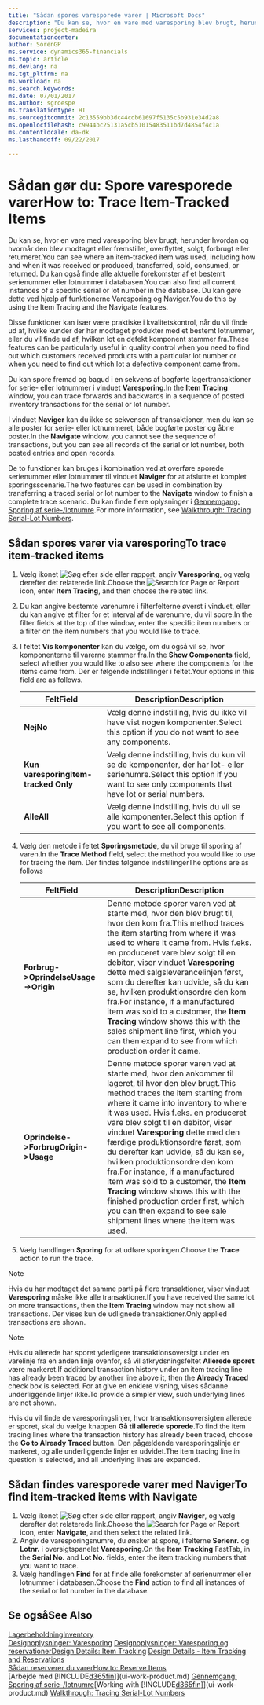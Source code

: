 ```yaml
---
title: "Sådan spores varesporede varer | Microsoft Docs"
description: "Du kan se, hvor en vare med varesporing blev brugt, herunder hvordan og hvornår den blev modtaget eller fremstillet, overflyttet, solgt, forbrugt eller returneret. Du kan også finde alle aktuelle forekomster af et bestemt serienummer eller lotnummer i databasen. Du kan gøre dette ved hjælp af funktionerne Varesporing og Naviger."
services: project-madeira
documentationcenter: 
author: SorenGP
ms.service: dynamics365-financials
ms.topic: article
ms.devlang: na
ms.tgt_pltfrm: na
ms.workload: na
ms.search.keywords: 
ms.date: 07/01/2017
ms.author: sgroespe
ms.translationtype: HT
ms.sourcegitcommit: 2c13559bb3dc44cdb61697f5135c5b931e34d2a8
ms.openlocfilehash: c9944bc25131a5cb51015483511bd7d4854f4c1a
ms.contentlocale: da-dk
ms.lasthandoff: 09/22/2017

---
```

# <a name="how-to-trace-item-tracked-items"></a><span data-ttu-id="8e63e-105">Sådan gør du: Spore varesporede varer</span><span class="sxs-lookup"><span data-stu-id="8e63e-105">How to: Trace Item-Tracked Items</span></span>
<span data-ttu-id="8e63e-106">Du kan se, hvor en vare med varesporing blev brugt, herunder hvordan og hvornår den blev modtaget eller fremstillet, overflyttet, solgt, forbrugt eller returneret.</span><span class="sxs-lookup"><span data-stu-id="8e63e-106">You can see where an item-tracked item was used, including how and when it was received or produced, transferred, sold, consumed, or returned.</span></span> <span data-ttu-id="8e63e-107">Du kan også finde alle aktuelle forekomster af et bestemt serienummer eller lotnummer i databasen.</span><span class="sxs-lookup"><span data-stu-id="8e63e-107">You can also find all current instances of a specific serial or lot number in the database.</span></span> <span data-ttu-id="8e63e-108">Du kan gøre dette ved hjælp af funktionerne Varesporing og Naviger.</span><span class="sxs-lookup"><span data-stu-id="8e63e-108">You do this by using the Item Tracing and the Navigate features.</span></span>  

 <span data-ttu-id="8e63e-109">Disse funktioner kan især være praktiske i kvalitetskontrol, når du vil finde ud af, hvilke kunder der har modtaget produkter med et bestemt lotnummer, eller du vil finde ud af, hvilken lot en defekt komponent stammer fra.</span><span class="sxs-lookup"><span data-stu-id="8e63e-109">These features can be particularly useful in quality control when you need to find out which customers received products with a particular lot number or when you need to find out which lot a defective component came from.</span></span>  

 <span data-ttu-id="8e63e-110">Du kan spore fremad og bagud i en sekvens af bogførte lagertransaktioner for serie- eller lotnummer i vinduet **Varesporing**.</span><span class="sxs-lookup"><span data-stu-id="8e63e-110">In the **Item Tracing** window, you can trace forwards and backwards in a sequence of posted inventory transactions for the serial or lot number.</span></span>  

 <span data-ttu-id="8e63e-111">I vinduet **Naviger** kan du ikke se sekvensen af transaktioner, men du kan se alle poster for serie- eller lotnummeret, både bogførte poster og åbne poster.</span><span class="sxs-lookup"><span data-stu-id="8e63e-111">In the **Navigate** window, you cannot see the sequence of transactions, but you can see all records of the serial or lot number, both posted entries and open records.</span></span>  

 <span data-ttu-id="8e63e-112">De to funktioner kan bruges i kombination ved at overføre sporede serienummer eller lotnummer til vinduet **Naviger** for at afslutte et komplet sporingsscenarie.</span><span class="sxs-lookup"><span data-stu-id="8e63e-112">The two features can be used in combination by transferring a traced serial or lot number to the **Navigate** window to finish a complete trace scenario.</span></span> <span data-ttu-id="8e63e-113">Du kan finde flere oplysninger i [Gennemgang: Sporing af serie-/lotnumre](walkthrough-tracing-serial-lot-numbers.md).</span><span class="sxs-lookup"><span data-stu-id="8e63e-113">For more information, see [Walkthrough: Tracing Serial-Lot Numbers](walkthrough-tracing-serial-lot-numbers.md).</span></span>  

## <a name="to-trace-item-tracked-items"></a><span data-ttu-id="8e63e-114">Sådan spores varer via varesporing</span><span class="sxs-lookup"><span data-stu-id="8e63e-114">To trace item-tracked items</span></span>  

1.  <span data-ttu-id="8e63e-115">Vælg ikonet ![Søg efter side eller rapport](media/ui-search/search_small.png "Ikonet Søg efter side eller rapport"), angiv **Varesporing**, og vælg derefter det relaterede link.</span><span class="sxs-lookup"><span data-stu-id="8e63e-115">Choose the ![Search for Page or Report](media/ui-search/search_small.png "Search for Page or Report icon") icon, enter **Item Tracing**, and then choose the related link.</span></span>  
2.  <span data-ttu-id="8e63e-116">Du kan angive bestemte varenumre i filterfelterne øverst i vinduet, eller du kan angive et filter for et interval af de varenumre, du vil spore.</span><span class="sxs-lookup"><span data-stu-id="8e63e-116">In the filter fields at the top of the window, enter the specific item numbers or a filter on the item numbers that you would like to trace.</span></span>  
3.  <span data-ttu-id="8e63e-117">I feltet **Vis komponenter** kan du vælge, om du også vil se, hvor komponenterne til varerne stammer fra.</span><span class="sxs-lookup"><span data-stu-id="8e63e-117">In the **Show Components** field, select whether you would like to also see where the components for the items came from.</span></span> <span data-ttu-id="8e63e-118">Der er følgende indstillinger i feltet.</span><span class="sxs-lookup"><span data-stu-id="8e63e-118">Your options in this field are as follows.</span></span>  

    |<span data-ttu-id="8e63e-119">Felt</span><span class="sxs-lookup"><span data-stu-id="8e63e-119">Field</span></span>|<span data-ttu-id="8e63e-120">Description</span><span class="sxs-lookup"><span data-stu-id="8e63e-120">Description</span></span>|  
    |----------------------------------|---------------------------------------|  
    |<span data-ttu-id="8e63e-121">**Nej**</span><span class="sxs-lookup"><span data-stu-id="8e63e-121">**No**</span></span>|<span data-ttu-id="8e63e-122">Vælg denne indstilling, hvis du ikke vil have vist nogen komponenter.</span><span class="sxs-lookup"><span data-stu-id="8e63e-122">Select this option if you do not want to see any components.</span></span>|  
    |<span data-ttu-id="8e63e-123">**Kun varesporing**</span><span class="sxs-lookup"><span data-stu-id="8e63e-123">**Item-tracked Only**</span></span>|<span data-ttu-id="8e63e-124">Vælg denne indstilling, hvis du kun vil se de komponenter, der har lot- eller serienumre.</span><span class="sxs-lookup"><span data-stu-id="8e63e-124">Select this option if you want to see only components that have lot or serial numbers.</span></span>|  
    |<span data-ttu-id="8e63e-125">**Alle**</span><span class="sxs-lookup"><span data-stu-id="8e63e-125">**All**</span></span>|<span data-ttu-id="8e63e-126">Vælg denne indstilling, hvis du vil se alle komponenter.</span><span class="sxs-lookup"><span data-stu-id="8e63e-126">Select this option if you want to see all components.</span></span>|  

4.  <span data-ttu-id="8e63e-127">Vælg den metode i feltet **Sporingsmetode**, du vil bruge til sporing af varen.</span><span class="sxs-lookup"><span data-stu-id="8e63e-127">In the **Trace Method** field, select the method you would like to use for tracing the item.</span></span> <span data-ttu-id="8e63e-128">Der findes følgende indstillinger</span><span class="sxs-lookup"><span data-stu-id="8e63e-128">The options are as follows</span></span>  

    |<span data-ttu-id="8e63e-129">Felt</span><span class="sxs-lookup"><span data-stu-id="8e63e-129">Field</span></span>|<span data-ttu-id="8e63e-130">Description</span><span class="sxs-lookup"><span data-stu-id="8e63e-130">Description</span></span>|  
    |----------------------------------|---------------------------------------|  
    |<span data-ttu-id="8e63e-131">**Forbrug->Oprindelse**</span><span class="sxs-lookup"><span data-stu-id="8e63e-131">**Usage->Origin**</span></span>|<span data-ttu-id="8e63e-132">Denne metode sporer varen ved at starte med, hvor den blev brugt til, hvor den kom fra.</span><span class="sxs-lookup"><span data-stu-id="8e63e-132">This method traces the item starting from where it was used to where it came from.</span></span> <span data-ttu-id="8e63e-133">Hvis f.eks. en produceret vare blev solgt til en debitor, viser vinduet **Varesporing** dette med salgsleverancelinjen først, som du derefter kan udvide, så du kan se, hvilken produktionsordre den kom fra.</span><span class="sxs-lookup"><span data-stu-id="8e63e-133">For instance, if a manufactured item was sold to a customer, the **Item Tracing** window shows this with the sales shipment line first, which you can then expand to see from which production order it came.</span></span>|  
    |<span data-ttu-id="8e63e-134">**Oprindelse->Forbrug**</span><span class="sxs-lookup"><span data-stu-id="8e63e-134">**Origin->Usage**</span></span>|<span data-ttu-id="8e63e-135">Denne metode sporer varen ved at starte med, hvor den ankommer til lageret, til hvor den blev brugt.</span><span class="sxs-lookup"><span data-stu-id="8e63e-135">This method traces the item starting from where it came into inventory to where it was used.</span></span> <span data-ttu-id="8e63e-136">Hvis f.eks. en produceret vare blev solgt til en debitor, viser vinduet **Varesporing** dette med den færdige produktionsordre først, som du derefter kan udvide, så du kan se, hvilken produktionsordre den kom fra.</span><span class="sxs-lookup"><span data-stu-id="8e63e-136">For instance, if a manufactured item was sold to a customer, the **Item Tracing** window shows this with the finished production order first, which you can then expand to see sale shipment lines where the item was used.</span></span>|  

5.  <span data-ttu-id="8e63e-137">Vælg handlingen **Sporing** for at udføre sporingen.</span><span class="sxs-lookup"><span data-stu-id="8e63e-137">Choose the **Trace** action to run the trace.</span></span>  

> [!NOTE]  
>  <span data-ttu-id="8e63e-138">Hvis du har modtaget det samme parti på flere transaktioner, viser vinduet **Varesporing** måske ikke alle transaktioner.</span><span class="sxs-lookup"><span data-stu-id="8e63e-138">If you have received the same lot on more transactions, then the **Item Tracing** window may not show all transactions.</span></span> <span data-ttu-id="8e63e-139">Der vises kun de udlignede transaktioner.</span><span class="sxs-lookup"><span data-stu-id="8e63e-139">Only applied transactions are shown.</span></span>  

> [!NOTE]  
>  <span data-ttu-id="8e63e-140">Hvis du allerede har sporet yderligere transaktionsoversigt under en varelinje fra en anden linje ovenfor, så vil afkrydsningsfeltet **Allerede sporet** være markeret.</span><span class="sxs-lookup"><span data-stu-id="8e63e-140">If additional transaction history under an item tracing line has already been traced by another line above it, then the **Already Traced** check box is selected.</span></span> <span data-ttu-id="8e63e-141">For at give en enklere visning, vises sådanne underliggende linjer ikke.</span><span class="sxs-lookup"><span data-stu-id="8e63e-141">To provide a simpler view, such underlying lines are not shown.</span></span>  
>   
>  <span data-ttu-id="8e63e-142">Hvis du vil finde de varesporingslinjer, hvor transaktionsoversigten allerede er sporet, skal du vælge knappen **Gå til allerede sporede**.</span><span class="sxs-lookup"><span data-stu-id="8e63e-142">To find the item tracing lines where the transaction history has already been traced, choose the **Go to Already Traced** button.</span></span> <span data-ttu-id="8e63e-143">Den pågældende varesporingslinje er markeret, og alle underliggende linjer er udvidet.</span><span class="sxs-lookup"><span data-stu-id="8e63e-143">The item tracing line in question is selected, and all underlying lines are expanded.</span></span>  

## <a name="to-find-item-tracked-items-with-navigate"></a><span data-ttu-id="8e63e-144">Sådan findes varesporede varer med Naviger</span><span class="sxs-lookup"><span data-stu-id="8e63e-144">To find item-tracked items with Navigate</span></span>  

1.  <span data-ttu-id="8e63e-145">Vælg ikonet ![Søg efter side eller rapport](media/ui-search/search_small.png "Ikonet Søg efter side eller rapport"), angiv **Naviger**, og vælg derefter det relaterede link.</span><span class="sxs-lookup"><span data-stu-id="8e63e-145">Choose the ![Search for Page or Report](media/ui-search/search_small.png "Search for Page or Report icon") icon, enter **Navigate**, and then select the related link.</span></span>  
2.  <span data-ttu-id="8e63e-146">Angiv de varesporingsnumre, du ønsker at spore, i felterne **Serienr.** og **Lotnr.** i oversigtspanelet **Varesporing**.</span><span class="sxs-lookup"><span data-stu-id="8e63e-146">On the **Item Tracking** FastTab, in the **Serial No.** and **Lot No.** fields, enter the item tracking numbers that you want to trace.</span></span>  
3.  <span data-ttu-id="8e63e-147">Vælg handlingen **Find** for at finde alle forekomster af serienummer eller lotnummer i databasen.</span><span class="sxs-lookup"><span data-stu-id="8e63e-147">Choose the **Find** action to find all instances of the serial or lot number in the database.</span></span>  

## <a name="see-also"></a><span data-ttu-id="8e63e-148">Se også</span><span class="sxs-lookup"><span data-stu-id="8e63e-148">See Also</span></span>  
[<span data-ttu-id="8e63e-149">Lagerbeholdning</span><span class="sxs-lookup"><span data-stu-id="8e63e-149">Inventory</span></span>](inventory-manage-inventory.md)  
<span data-ttu-id="8e63e-150">[Designoplysninger: Varesporing](design-details-item-tracking.md)
[Designoplysninger: Varesporing og reservationer](design-details-item-tracking-and-reservations.md)</span><span class="sxs-lookup"><span data-stu-id="8e63e-150">[Design Details: Item Tracking](design-details-item-tracking.md)
[Design Details - Item Tracking and Reservations](design-details-item-tracking-and-reservations.md)</span></span>  
[<span data-ttu-id="8e63e-151">Sådan reserverer du varer</span><span class="sxs-lookup"><span data-stu-id="8e63e-151">How to: Reserve Items</span></span>](inventory-how-to-reserve-items.md)  
<span data-ttu-id="8e63e-152">[Arbejde med [!INCLUDE[d365fin](includes/d365fin_md.md)]](ui-work-product.md)
[Gennemgang: Sporing af serie-/lotnumre](walkthrough-tracing-serial-lot-numbers.md)</span><span class="sxs-lookup"><span data-stu-id="8e63e-152">[Working with [!INCLUDE[d365fin](includes/d365fin_md.md)]](ui-work-product.md)
[Walkthrough: Tracing Serial-Lot Numbers](walkthrough-tracing-serial-lot-numbers.md)</span></span>

